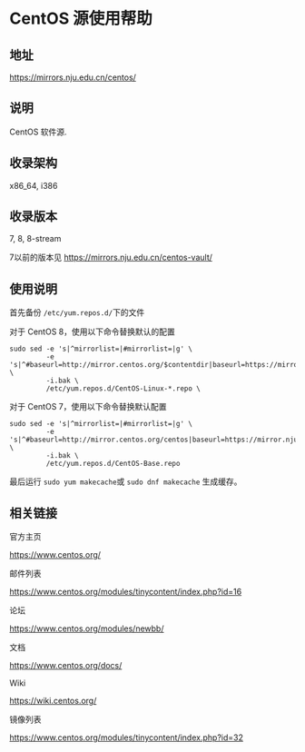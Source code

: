 # CentOS 源使用帮助

## 地址

<https://mirrors.nju.edu.cn/centos/>

## 说明

CentOS 软件源.

## 收录架构

x86_64, i386

## 收录版本

7, 8, 8-stream

7以前的版本见 <https://mirrors.nju.edu.cn/centos-vault/>

## 使用说明

首先备份 `/etc/yum.repos.d/`下的文件

对于 CentOS 8，使用以下命令替换默认的配置
```
sudo sed -e 's|^mirrorlist=|#mirrorlist=|g' \
         -e 's|^#baseurl=http://mirror.centos.org/$contentdir|baseurl=https://mirror.nju.edu.cn/centos|g' \
         -i.bak \
         /etc/yum.repos.d/CentOS-Linux-*.repo \
```
对于 CentOS 7，使用以下命令替换默认配置
```
sudo sed -e 's|^mirrorlist=|#mirrorlist=|g' \
         -e 's|^#baseurl=http://mirror.centos.org/centos|baseurl=https://mirror.nju.edu.cn/centos|g' \
         -i.bak \
         /etc/yum.repos.d/CentOS-Base.repo
```

最后运行 `sudo yum makecache`或 `sudo dnf makecache` 生成缓存。

## 相关链接

官方主页

  <https://www.centos.org/>

邮件列表

  <https://www.centos.org/modules/tinycontent/index.php?id=16>

论坛

  <https://www.centos.org/modules/newbb/>

文档

  <https://www.centos.org/docs/>

Wiki

  <https://wiki.centos.org/>

镜像列表

  <https://www.centos.org/modules/tinycontent/index.php?id=32>
